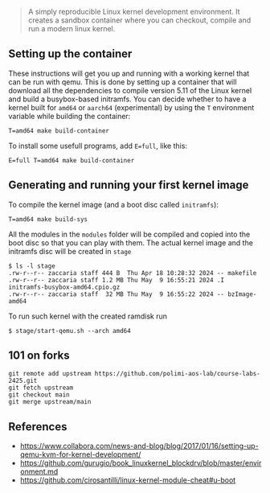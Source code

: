 > A simply reproducible Linux kernel development environment. It creates a sandbox container where you can checkout, compile and run a modern linux kernel.

## Setting up the container
These instructions will get you up and running with a working kernel that can be run with qemu. This is done by setting up a container that will download all the dependencies to compile version 5.11 of the Linux kernel and build a busybox-based initramfs. You can decide whether to have a kernel built for `amd64` or `aarch64` (experimental) by using the `T` environment variable while building the container:

```
T=amd64 make build-container
```

To install some usefull programs, add `E=full`, like this:

```
E=full T=amd64 make build-container
```

## Generating and running your first kernel image
To compile the kernel image (and a boot disc called `initramfs`):
```
T=amd64 make build-sys
```

All the modules in the `modules` folder will be compiled and copied into the boot disc so that you can play with them. The actual kernel image and the initramfs disc will be created in `stage`

```
$ ls -l stage
.rw-r--r-- zaccaria staff 444 B  Thu Apr 18 10:28:32 2024 -- makefile
.rw-r--r-- zaccaria staff 1.2 MB Thu May  9 16:55:21 2024 .I initramfs-busybox-amd64.cpio.gz
.rw-r--r-- zaccaria staff  32 MB Thu May  9 16:55:22 2024 -- bzImage-amd64
```

To run such kernel with the created ramdisk run 

```
$ stage/start-qemu.sh --arch amd64   
```

## 101 on forks

```
git remote add upstream https://github.com/polimi-aos-lab/course-labs-2425.git
git fetch upstream
git checkout main
git merge upstream/main
```

## References

- https://www.collabora.com/news-and-blog/blog/2017/01/16/setting-up-qemu-kvm-for-kernel-development/
- https://github.com/gurugio/book_linuxkernel_blockdrv/blob/master/environment.md
- https://github.com/cirosantilli/linux-kernel-module-cheat#u-boot
